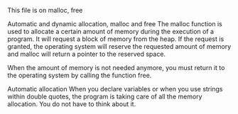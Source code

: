 This file is on malloc, free

Automatic and dynamic allocation, malloc and free
The malloc function is used to allocate a certain amount of memory during the execution of a program. It will request a block of memory from the heap. If the request is granted, the operating system will reserve the requested amount of memory and malloc will return a pointer to the reserved space.

When the amount of memory is not needed anymore, you must return it to the operating system by calling the function free.

Automatic allocation
When you declare variables or when you use strings within double quotes, the program is taking care of all the memory allocation. You do not have to think about it.
